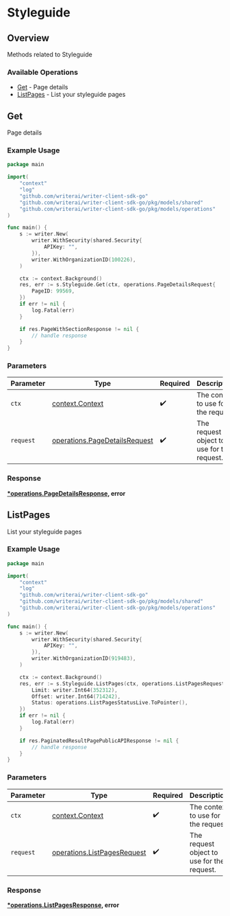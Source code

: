 # Styleguide

## Overview

Methods related to Styleguide

### Available Operations

* [Get](#get) - Page details
* [ListPages](#listpages) - List your styleguide pages

## Get

Page details

### Example Usage

```go
package main

import(
	"context"
	"log"
	"github.com/writerai/writer-client-sdk-go"
	"github.com/writerai/writer-client-sdk-go/pkg/models/shared"
	"github.com/writerai/writer-client-sdk-go/pkg/models/operations"
)

func main() {
    s := writer.New(
        writer.WithSecurity(shared.Security{
            APIKey: "",
        }),
        writer.WithOrganizationID(100226),
    )

    ctx := context.Background()
    res, err := s.Styleguide.Get(ctx, operations.PageDetailsRequest{
        PageID: 99569,
    })
    if err != nil {
        log.Fatal(err)
    }

    if res.PageWithSectionResponse != nil {
        // handle response
    }
}
```

### Parameters

| Parameter                                                                      | Type                                                                           | Required                                                                       | Description                                                                    |
| ------------------------------------------------------------------------------ | ------------------------------------------------------------------------------ | ------------------------------------------------------------------------------ | ------------------------------------------------------------------------------ |
| `ctx`                                                                          | [context.Context](https://pkg.go.dev/context#Context)                          | :heavy_check_mark:                                                             | The context to use for the request.                                            |
| `request`                                                                      | [operations.PageDetailsRequest](../../models/operations/pagedetailsrequest.md) | :heavy_check_mark:                                                             | The request object to use for the request.                                     |


### Response

**[*operations.PageDetailsResponse](../../models/operations/pagedetailsresponse.md), error**


## ListPages

List your styleguide pages

### Example Usage

```go
package main

import(
	"context"
	"log"
	"github.com/writerai/writer-client-sdk-go"
	"github.com/writerai/writer-client-sdk-go/pkg/models/shared"
	"github.com/writerai/writer-client-sdk-go/pkg/models/operations"
)

func main() {
    s := writer.New(
        writer.WithSecurity(shared.Security{
            APIKey: "",
        }),
        writer.WithOrganizationID(919483),
    )

    ctx := context.Background()
    res, err := s.Styleguide.ListPages(ctx, operations.ListPagesRequest{
        Limit: writer.Int64(352312),
        Offset: writer.Int64(714242),
        Status: operations.ListPagesStatusLive.ToPointer(),
    })
    if err != nil {
        log.Fatal(err)
    }

    if res.PaginatedResultPagePublicAPIResponse != nil {
        // handle response
    }
}
```

### Parameters

| Parameter                                                                  | Type                                                                       | Required                                                                   | Description                                                                |
| -------------------------------------------------------------------------- | -------------------------------------------------------------------------- | -------------------------------------------------------------------------- | -------------------------------------------------------------------------- |
| `ctx`                                                                      | [context.Context](https://pkg.go.dev/context#Context)                      | :heavy_check_mark:                                                         | The context to use for the request.                                        |
| `request`                                                                  | [operations.ListPagesRequest](../../models/operations/listpagesrequest.md) | :heavy_check_mark:                                                         | The request object to use for the request.                                 |


### Response

**[*operations.ListPagesResponse](../../models/operations/listpagesresponse.md), error**

